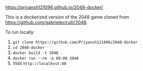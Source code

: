 https://priyansh121096.github.io/2048-docker/

This is a dockerized version of the 2048 game cloned from https://github.com/gabrielecirulli/2048.

To run locally:
1. `git clone https://github.com/Priyansh121096/2048-docker`
2. `cd 2048-docker`
3. `docker build -t 2048 .`
4. `docker run --rm -p 80:80 2048`
5. Visit `http://localhost:80`
